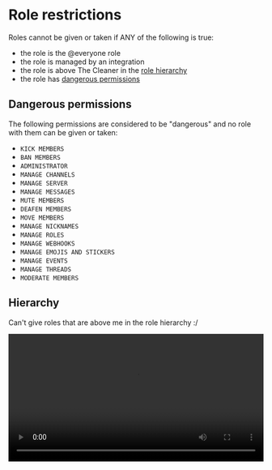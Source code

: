 
# Role restrictions

Roles cannot be given or taken if ANY of the following is true:

- the role is the @everyone role
- the role is managed by an integration
- the role is above The Cleaner in the [role hierarchy](#hierarchy)
- the role has [dangerous permissions](#dangerous-permissions)


## Dangerous permissions

The following permissions are considered to be "dangerous" and no role with them can be given or taken:

- `KICK MEMBERS`
- `BAN MEMBERS`
- `ADMINISTRATOR`
- `MANAGE CHANNELS`
- `MANAGE SERVER`
- `MANAGE MESSAGES`
- `MUTE MEMBERS`
- `DEAFEN MEMBERS`
- `MOVE MEMBERS`
- `MANAGE NICKNAMES`
- `MANAGE ROLES`
- `MANAGE WEBHOOKS`
- `MANAGE EMOJIS AND STICKERS`
- `MANAGE EVENTS`
- `MANAGE THREADS`
- `MODERATE MEMBERS`

## Hierarchy

Can't give roles that are above me in the role hierarchy :/

<video width="964" height="648" controls style="width: 100%; height: auto;">
  <source src="/vid/help/hierarchy_fix.mp4" type="video/mp4">
</video>
